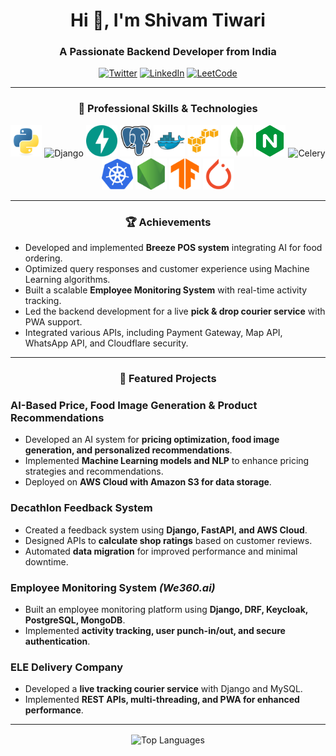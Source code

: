 <h1 align="center">Hi 👋, I'm Shivam Tiwari</h1>
<h3 align="center">A Passionate Backend Developer from India</h3>

<p align="center">
<a href="https://twitter.com/mohittr1" target="blank"><img src="https://img.shields.io/twitter/follow/mohittr1?logo=twitter&style=for-the-badge" alt="Twitter" /></a>
<a href="https://linkedin.com/in/trshivam" target="blank"><img src="https://img.shields.io/badge/LinkedIn-Connect-blue?style=for-the-badge&logo=linkedin" alt="LinkedIn" /></a>
<a href="https://www.leetcode.com/tr404" target="blank"><img src="https://img.shields.io/badge/LeetCode-Practice-orange?style=for-the-badge&logo=leetcode" alt="LeetCode" /></a>
</p>

---

<h3 align="center">🚀 Professional Skills & Technologies</h3>
<p align="center">
<img src="https://raw.githubusercontent.com/devicons/devicon/master/icons/python/python-original.svg" alt="Python" width="50" height="50"/>
<img src="https://cdn.worldvectorlogo.com/logos/django.svg" alt="Django" width="50" height="50"/>
<img src="https://raw.githubusercontent.com/devicons/devicon/master/icons/fastapi/fastapi-original.svg" alt="FastAPI" width="50" height="50"/>
<img src="https://raw.githubusercontent.com/devicons/devicon/master/icons/postgresql/postgresql-original.svg" alt="PostgreSQL" width="50" height="50"/>
<img src="https://raw.githubusercontent.com/devicons/devicon/master/icons/docker/docker-original.svg" alt="Docker" width="50" height="50"/>
<img src="https://raw.githubusercontent.com/devicons/devicon/master/icons/amazonwebservices/amazonwebservices-original.svg" alt="AWS" width="50" height="50"/>
<img src="https://raw.githubusercontent.com/devicons/devicon/master/icons/mongodb/mongodb-original.svg" alt="MongoDB" width="50" height="50"/>
<img src="https://raw.githubusercontent.com/devicons/devicon/master/icons/nginx/nginx-original.svg" alt="Nginx" width="50" height="50"/>
<img src="https://raw.githubusercontent.com/devicons/devicon/master/icons/celery/celery-original.svg" alt="Celery" width="50" height="50"/>
<img src="https://raw.githubusercontent.com/devicons/devicon/master/icons/kubernetes/kubernetes-plain.svg" alt="Kubernetes" width="50" height="50"/>
<img src="https://raw.githubusercontent.com/devicons/devicon/master/icons/nodejs/nodejs-original.svg" alt="Node.js" width="50" height="50"/>
<img src="https://raw.githubusercontent.com/devicons/devicon/master/icons/tensorflow/tensorflow-original.svg" alt="TensorFlow" width="50" height="50"/>
<img src="https://raw.githubusercontent.com/devicons/devicon/master/icons/pytorch/pytorch-original.svg" alt="PyTorch" width="50" height="50"/>
</p>

---

<h3 align="center">🏆 Achievements</h3>
<ul>
<li>Developed and implemented <b>Breeze POS system</b> integrating AI for food ordering.</li>
<li>Optimized query responses and customer experience using Machine Learning algorithms.</li>
<li>Built a scalable <b>Employee Monitoring System</b> with real-time activity tracking.</li>
<li>Led the backend development for a live <b>pick & drop courier service</b> with PWA support.</li>
<li>Integrated various APIs, including Payment Gateway, Map API, WhatsApp API, and Cloudflare security.</li>
</ul>

---

<h3 align="center">📂 Featured Projects</h3>

### **AI-Based Price, Food Image Generation & Product Recommendations**
- Developed an AI system for **pricing optimization, food image generation, and personalized recommendations**.
- Implemented **Machine Learning models and NLP** to enhance pricing strategies and recommendations.
- Deployed on **AWS Cloud with Amazon S3 for data storage**.

### **Decathlon Feedback System**
- Created a feedback system using **Django, FastAPI, and AWS Cloud**.
- Designed APIs to **calculate shop ratings** based on customer reviews.
- Automated **data migration** for improved performance and minimal downtime.

### **Employee Monitoring System** *(We360.ai)*
- Built an employee monitoring platform using **Django, DRF, Keycloak, PostgreSQL, MongoDB**.
- Implemented **activity tracking, user punch-in/out, and secure authentication**.

### **ELE Delivery Company**
- Developed a **live tracking courier service** with Django and MySQL.
- Implemented **REST APIs, multi-threading, and PWA for enhanced performance**.

---

<p align="center">
<img align="center" src="https://github-readme-stats.vercel.app/api/top-langs?username=tr404&show_icons=true&locale=en&layout=compact" alt="Top Languages" />
</p>

